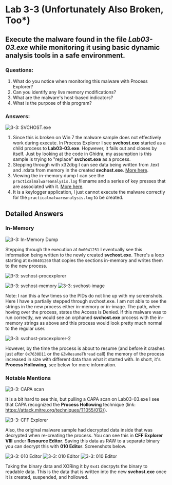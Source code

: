 # Lab 3-3 (Unfortunately Also Broken, Too*)

## Execute the malware found in the file *Lab03-03.exe* while monitoring it using basic dynamic analysis tools in a safe environment.

### Questions:
1. What do you notice when monitoring this malware with Process Explorer?
2. Can you identify any live memory modifications?
3. What are the malware's host-based indicators?
4. What is the purpose of this program?

### Answers:

![3-3: SVCHOST.exe](Images/3-3-3.png)

1. Since this is broken on Win 7 the malware sample does not effectively work during execute. In Process Explorer I see **svchost.exe** started as a child process to **Lab03-03.exe**. Hopwever, it fails out and closes by itself. Just by looking at the code in Ghidra, my assumption is this sample is trying to "replace" **svchost.exe** as a process. 
2. Stepping through with x32dbg I can see data being written from .text and .rdata from memory in the created **svchost.exe**. [More here](#in-memory).
3. Viewing the in-memory dump I can see the `practicalmalwareanalysis.log` filename and a series of key presses that are associated with it. [More here](#in-memory).
4. It is a keylogger application, I just cannot execute the malware correctly for the `practicalmalwareanalysis.log` to be created.


## Detailed Answers

### In-Memory

![3-3: In-Memory Dump](Images/3-3-2.png)

Stepping through the execution at `0x0041251` I eventually see this information being written to the newly created **svchost.exe**. There's a loop starting at `0x00401260` that copies the sections in-memory and writes them to the new process.

![3-3: svchost-procexplorer](Images/3-3-6.png)

![3-3: svchost-memory](Images/3-3-4.png) ![3-3: svchost-image](Images/3-3-5.png)

Note: I ran this a few times so the PIDs do not line up with my screenshots. Here I have a partially stepped through svchost.exe. I am not able to see the strings in the new process either in-memory or in-image. The path, when hoving over the process, states the Access is Denied. If this malware was to run correctly, we would see an orphaned **svchost.exe** process with the in-memory strings as above and this process would look pretty much normal to the regular user.

![3-3: svchost-procexplorer-2](Images/3-3-7.png)

However, by the time the process is about to resume (and before it crashes just after `0x7630D11` or the `&ZwResumeThread` call) the memory of the process increased in size with different data than what it started with. In short, it's **Process Hollowing**, see below for more information.

### Notable Mentions

![3-3: CAPA scan](Images/3-3-8.png)

It is a bit hard to see this, but pulling a CAPA scan on Lab03-03.exe I see that CAPA recognized the **Process Hollowing** technique (link: https://attack.mitre.org/techniques/T1055/012/).

![3-3: CFF Explorer](Images/3-3-9.png)

Also, the original malware sample had decrypted data inside that was decrypted when re-creating the process. You can see this in **CFF Explorer VIII** under **Resource Editor**. Saving this data as RAW to a separate binary you can decrypt this with **010 Editor**. Screenshots below.

![3-3: 010 Editor](Images/3-3-10.png)
![3-3: 010 Editor](Images/3-3-11.png)
![3-3: 010 Editor](Images/3-3-12.png)

Taking the binary data and XORing it by `0x41` decrpyts the binary to readable data. This is the data that is written into the new **svchost.exe** once it is created, suspended, and hollowed.